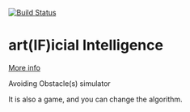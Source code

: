 [![Build Status](https://travis-ci.org/frychicken/AvoidingObstacles.svg?branch=master)](https://travis-ci.org/frychicken/AvoidingObstacles)

# art(IF)icial Intelligence

[More info](https://github.com/frychicken/art-IF-icial-Intelligence/blob/master/README.md)

Avoiding Obstacle(s) simulator 

It is also a game, and you can change the algorithm.